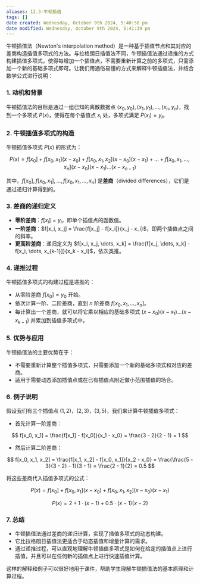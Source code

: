 ```yaml
---
aliases: 12.3-牛顿插值
tags: []
date created: Wednesday, October 9th 2024, 5:40:58 pm
date modified: Wednesday, October 9th 2024, 5:41:39 pm
---
```


牛顿插值法（Newton's interpolation method）是一种基于插值节点和其对应的差商构造插值多项式的方法。与拉格朗日插值法不同，牛顿插值法通过递推的方式构建插值多项式，使得每增加一个插值点，不需要重新计算之前的多项式，只需添加一个新的基础多项式即可。让我们用通俗易懂的方式来解释牛顿插值法，并结合数学公式进行说明：

### 1. **动机和背景**

牛顿插值法的目标是通过一组已知的离散数据点 $(x_0, y_0), (x_1, y_1), \dots, (x_n, y_n)$，找到一个多项式 $P(x)$，使得在每个插值点 $x_i$ 处，多项式满足 $P(x_i) = y_i$。

### 2. **牛顿插值多项式的构造**

牛顿插值多项式 $P(x)$ 的形式为：

$$
P(x) = f[x_0] + f[x_0, x_1](x - x_0) + f[x_0, x_1, x_2](x - x_0)(x - x_1) + \dots + f[x_0, x_1, \dots, x_n](x - x_0)(x - x_1)\dots(x - x_{n-1})
$$

其中，$f[x_0], f[x_0, x_1], \dots, f[x_0, x_1, \dots, x_n]$ 是**差商**（divided differences），它们是通过递归计算得到的。

### 3. **差商的递归定义**

- **零阶差商**：$f[x_i] = y_i$，即单个插值点的函数值。
- **一阶差商**：$f[x_i, x_j] = \frac{f[x_j] - f[x_i]}{x_j - x_i}$，即两个插值点之间的斜率。
- **更高阶差商**：递归定义为 $f[x_i, x_j, \dots, x_k] = \frac{f[x_j, \dots, x_k] - f[x_i, \dots, x_{k-1}]}{x_k - x_i}$，依次类推。

### 4. **递推过程**

牛顿插值多项式的构建过程是递推的：
- 从零阶差商 $f[x_0] = y_0$ 开始。
- 依次计算一阶、二阶差商，直到 $n$ 阶差商 $f[x_0, x_1, \dots, x_n]$。
- 每计算出一个差商，就可以将它乘以相应的基础多项式 $(x - x_0)(x - x_1)\dots(x - x_{k-1})$ 并累加到插值多项式中。

### 5. **优势与应用**

牛顿插值法的主要优势在于：
- 不需要重新计算整个插值多项式，只需要添加一个新的基础多项式和对应的差商。
- 适用于需要动态添加插值点或在已有插值点附近做小范围插值的场合。

### 6. **例子说明**

假设我们有三个插值点 $(1, 2)$，$(2, 3)$，$(3, 5)$，我们来计算牛顿插值多项式：

- 首先计算一阶差商：

$$
f[x_0, x_1] = \frac{f[x_1] - f[x_0]}{x_1 - x_0} = \frac{3 - 2}{2 - 1} = 1
$$

- 然后计算二阶差商：

$$
f[x_0, x_1, x_2] = \frac{f[x_1, x_2] - f[x_0, x_1]}{x_2 - x_0} = \frac{\frac{5 - 3}{3 - 2} - 1}{3 - 1} = \frac{2 - 1}{2} = 0.5
$$

将这些差商代入插值多项式的公式：

$$
P(x) = f[x_0] + f[x_0, x_1](x - x_0) + f[x_0, x_1, x_2](x - x_0)(x - x_1)
$$

$$
P(x) = 2 + 1 \cdot (x - 1) + 0.5 \cdot (x - 1)(x - 2)
$$

### 7. **总结**
- 牛顿插值法通过差商的递归计算，实现了插值多项式的动态构建。
- 它比拉格朗日插值法更适合于动态插值和增量计算的需求。
- 通过递推过程，可以直观地理解牛顿插值多项式是如何在给定的插值点上进行插值，并且可以在任何新的插值点上进行快速插值计算。

这样的解释和例子可以很好地用于课件，帮助学生理解牛顿插值法的基本原理和计算过程。